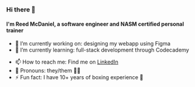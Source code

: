 <style>
body {
  background-image: url('joel-filipe-QwoNAhbmLLo-unsplash.jpg');
}
</style>
### Hi there 👋
#### I'm Reed McDaniel, a software engineer and NASM certified personal trainer

- 🔭 I’m currently working on: designing my webapp using Figma
- 🌱 I’m currently learning: full-stack development through Codecademy
<!--
  - 👯 I’m looking to collaborate on ...
  - 🤔 I’m looking for help with ...
  - 💬 Ask me about ...
-->
- 📫 How to reach me: Find me on [LinkedIn](https://www.linkedin.com/in/reed-mcdaniel)
- 🙂 Pronouns: they/them 🏳️‍🌈
- ⚡ Fun fact: I have 10+ years of boxing experience 🥊
